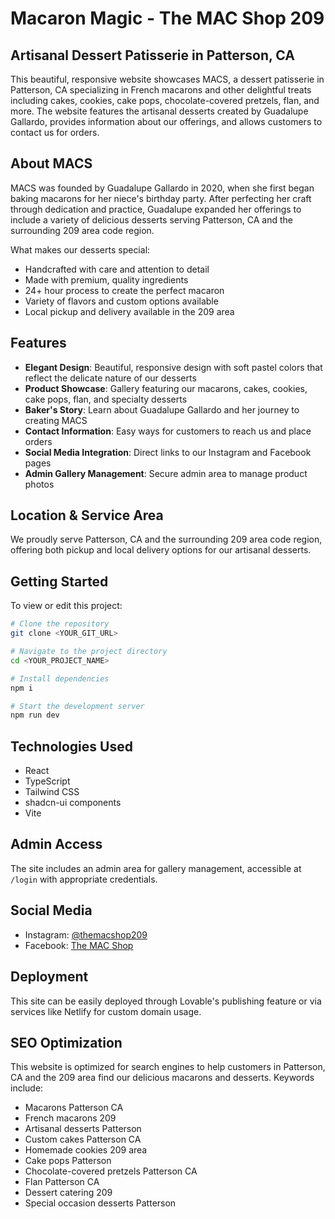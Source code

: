 
# Macaron Magic - The MAC Shop 209

## Artisanal Dessert Patisserie in Patterson, CA

This beautiful, responsive website showcases MACS, a dessert patisserie in Patterson, CA specializing in French macarons and other delightful treats including cakes, cookies, cake pops, chocolate-covered pretzels, flan, and more. The website features the artisanal desserts created by Guadalupe Gallardo, provides information about our offerings, and allows customers to contact us for orders.

## About MACS

MACS was founded by Guadalupe Gallardo in 2020, when she first began baking macarons for her niece's birthday party. After perfecting her craft through dedication and practice, Guadalupe expanded her offerings to include a variety of delicious desserts serving Patterson, CA and the surrounding 209 area code region.

What makes our desserts special:
- Handcrafted with care and attention to detail
- Made with premium, quality ingredients
- 24+ hour process to create the perfect macaron
- Variety of flavors and custom options available
- Local pickup and delivery available in the 209 area

## Features

- **Elegant Design**: Beautiful, responsive design with soft pastel colors that reflect the delicate nature of our desserts
- **Product Showcase**: Gallery featuring our macarons, cakes, cookies, cake pops, flan, and specialty desserts
- **Baker's Story**: Learn about Guadalupe Gallardo and her journey to creating MACS
- **Contact Information**: Easy ways for customers to reach us and place orders
- **Social Media Integration**: Direct links to our Instagram and Facebook pages
- **Admin Gallery Management**: Secure admin area to manage product photos

## Location & Service Area

We proudly serve Patterson, CA and the surrounding 209 area code region, offering both pickup and local delivery options for our artisanal desserts.

## Getting Started

To view or edit this project:

```sh
# Clone the repository
git clone <YOUR_GIT_URL>

# Navigate to the project directory
cd <YOUR_PROJECT_NAME>

# Install dependencies
npm i

# Start the development server
npm run dev
```

## Technologies Used

- React
- TypeScript
- Tailwind CSS
- shadcn-ui components
- Vite

## Admin Access

The site includes an admin area for gallery management, accessible at `/login` with appropriate credentials.

## Social Media

- Instagram: [@themacshop209](https://www.instagram.com/themacshop209/)
- Facebook: [The MAC Shop](https://www.facebook.com/profile.php?id=61574711577534)

## Deployment

This site can be easily deployed through Lovable's publishing feature or via services like Netlify for custom domain usage.

## SEO Optimization

This website is optimized for search engines to help customers in Patterson, CA and the 209 area find our delicious macarons and desserts. Keywords include:
- Macarons Patterson CA
- French macarons 209
- Artisanal desserts Patterson
- Custom cakes Patterson CA
- Homemade cookies 209 area
- Cake pops Patterson
- Chocolate-covered pretzels Patterson CA
- Flan Patterson CA
- Dessert catering 209
- Special occasion desserts Patterson
